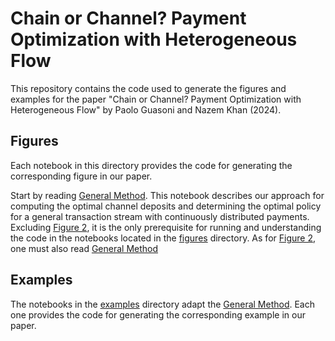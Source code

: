 # Chain or Channel? Payment Optimization with Heterogeneous Flow

This repository contains the code used to generate the figures and examples for the paper "Chain or Channel? Payment Optimization with Heterogeneous Flow" by Paolo Guasoni and Nazem Khan (2024). 

## Figures

Each notebook in this directory provides the code for generating the corresponding figure in our paper.

Start by reading [General Method](GeneralMethod.ipynb). This notebook describes our approach for computing the optimal channel deposits and determining the optimal policy for a general transaction stream with continuously distributed payments. Excluding [Figure 2](figures/figure2.ipynb), it is the only prerequisite for running and understanding the code in the notebooks located in the [figures](figures) directory. As for [Figure 2](figures/figure2.ipynb), one must also read [General Method](EvolutionOfChannelBalance.ipynb)

## Examples

The notebooks in the [examples](examples) directory adapt the [General Method](GeneralMethod.ipynb). Each one provides the code for generating the corresponding example in our paper.
